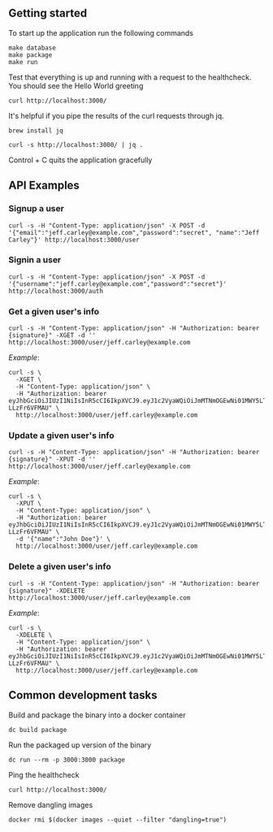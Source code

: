 ## Getting started

  To start up the application run the following commands

    make database
    make package
    make run

  Test that everything is up and running with a request to the healthcheck.  You should
  see the Hello World greeting

    curl http://localhost:3000/


  It's helpful if you pipe the results of the curl requests through jq.

    brew install jq

    curl -s http://localhost:3000/ | jq .

  Control + C quits the application gracefully

## API Examples


### Signup a user

    curl -s -H "Content-Type: application/json" -X POST -d '{"email":"jeff.carley@example.com","password":"secret", "name":"Jeff Carley"}' http://localhost:3000/user

### Signin a user

    curl -s -H "Content-Type: application/json" -X POST -d '{"username":"jeff.carley@example.com","password":"secret"}' http://localhost:3000/auth

### Get a given user's info

    curl -s -H "Content-Type: application/json" -H "Authorization: bearer {signature}" -XGET -d '' http://localhost:3000/user/jeff.carley@example.com

  _Example_:

    curl -s \
      -XGET \
      -H "Content-Type: application/json" \
      -H "Authorization: bearer eyJhbGciOiJIUzI1NiIsInR5cCI6IkpXVCJ9.eyJ1c2VyaWQiOiJmMTNmOGEwNi01MWY5LTRiYTctYjAzNC02M2YwNGZjNmU0NzMiLCJ1c2VybmFtZSI6ImplZmYuY2FybGV5QGV4YW1wbGUuY29tIiwiaWF0IjoiMjAxNy0xMi0xOVQxNjowODoxNVoifQ.ASdFIBKHTGTPI1Tq9oguCcSJezXeMws-LLzFr6VFMAU" \
      http://localhost:3000/user/jeff.carley@example.com

### Update a given user's info

    curl -s -H "Content-Type: application/json" -H "Authorization: bearer {signature}" -XPUT -d '' http://localhost:3000/user/jeff.carley@example.com

  _Example_:

    curl -s \
      -XPUT \
      -H "Content-Type: application/json" \
      -H "Authorization: bearer eyJhbGciOiJIUzI1NiIsInR5cCI6IkpXVCJ9.eyJ1c2VyaWQiOiJmMTNmOGEwNi01MWY5LTRiYTctYjAzNC02M2YwNGZjNmU0NzMiLCJ1c2VybmFtZSI6ImplZmYuY2FybGV5QGV4YW1wbGUuY29tIiwiaWF0IjoiMjAxNy0xMi0xOVQxNjowODoxNVoifQ.ASdFIBKHTGTPI1Tq9oguCcSJezXeMws-LLzFr6VFMAU" \
      -d '{"name":"John Doe"}' \
      http://localhost:3000/user/jeff.carley@example.com

### Delete a given user's info

    curl -s -H "Content-Type: application/json" -H "Authorization: bearer {signature}" -XDELETE http://localhost:3000/user/jeff.carley@example.com

  _Example_:

    curl -s \
      -XDELETE \
      -H "Content-Type: application/json" \
      -H "Authorization: bearer eyJhbGciOiJIUzI1NiIsInR5cCI6IkpXVCJ9.eyJ1c2VyaWQiOiJmMTNmOGEwNi01MWY5LTRiYTctYjAzNC02M2YwNGZjNmU0NzMiLCJ1c2VybmFtZSI6ImplZmYuY2FybGV5QGV4YW1wbGUuY29tIiwiaWF0IjoiMjAxNy0xMi0xOVQxNjowODoxNVoifQ.ASdFIBKHTGTPI1Tq9oguCcSJezXeMws-LLzFr6VFMAU" \
      http://localhost:3000/user/jeff.carley@example.com



## Common development tasks

Build and package the binary into a docker container

    dc build package

Run the packaged up version of the binary

    dc run --rm -p 3000:3000 package

Ping the healthcheck

    curl http://localhost:3000/

Remove dangling images

    docker rmi $(docker images --quiet --filter "dangling=true")

